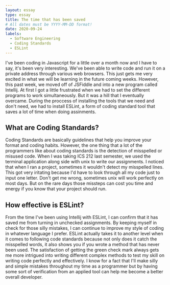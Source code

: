 ```yaml
---
layout: essay
type: essay
title: The time that has been saved
# All dates must be YYYY-MM-DD format!
date: 2020-09-24
labels:
  - Software Engineering
  - Coding Standards 
  - ESLint
---
```


I've been coding in Javascript for a little over a month now and I have to say, it's been very interesting. We've been able to write code and run it on a private address through various web browsers. This just gets me very excited in what we will be learning in the future coming weeks. However, this past week, we moved off of JSFiddle and into a new program called Intellij. At first I got a little frustrated when we had to set the different programs to work simultaneously. But it was a hill that I eventually overcame. During the proccess of installing the tools that we need and don't need, we had to install ESLint, a form of coding standard tool that saves a lot of time when doing assinments. 

## What are Coding Standards?

Coding Standards are basically guidelines that help you improve your format and coding habits. However, the one thing that a lot of the programmers like about coding standards is the detection of misspelled or misused code. When I was taking ICS 212 last semester, we used the terminal application along side with unix to write our assignments. I noticed that when I ran a project, sometimes it wouldn't detect my misspelled lines. This got very iritating because I'd have to look through all my code just to input one letter. Don't get me wrong, sometimes unix will work perfectly on most days. But on the rare days those missteps can cost you time and energy if you know that your project should run.

## How effective is ESLint?

From the time I've been using Intellij with ESLint, I can confirm that it has saved me from turning in unchecked assignments. By keeping myself in check for those silly mistakes, I can continue to improve my style of coding in whatever language I prefer. ESLint actually takes it to another level when it comes to following code standards because not only does it catch the misspelled words, it also shows you if you wrote a method that has never been used. The satisfaction of getting the green check mark always gets me more intrigued into writing different complex methods to test my skill on writing code perfectly and effectively. I know for a fact that I'll make silly and simple mistakes throughout my time as a programmer but by having some sort of verification from an applied tool can help me become a better overall developer. 





